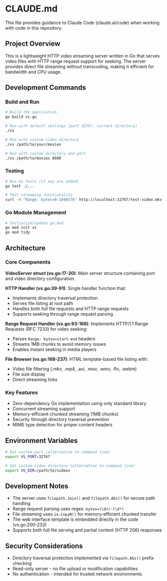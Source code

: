 # CLAUDE.md

This file provides guidance to Claude Code (claude.ai/code) when working with code in this repository.

## Project Overview

This is a lightweight HTTP video streaming server written in Go that serves video files with HTTP range request support for seeking. The server provides direct file streaming without transcoding, making it efficient for bandwidth and CPU usage.

## Development Commands

### Build and Run
```bash
# Build the application
go build vs.go

# Run with default settings (port 32767, current directory)
./vs

# Run with custom video directory
./vs /path/to/your/movies

# Run with custom directory and port
./vs /path/to/movies 8080
```

### Testing
```bash
# Run Go tests (if any are added)
go test ./...

# Test streaming functionality
curl -H "Range: bytes=0-1048576" http://localhost:32767/test-video.mkv
```

### Go Module Management
```bash
# Initialize/update go.mod
go mod init vs
go mod tidy
```

## Architecture

### Core Components

**VideoServer struct (vs.go:17-20)**: Main server structure containing port and video directory configuration.

**HTTP Handler (vs.go:39-91)**: Single handler function that:
- Implements directory traversal protection
- Serves file listing at root path
- Handles both full file requests and HTTP range requests
- Supports seeking through range request parsing

**Range Request Handler (vs.go:93-166)**: Implements HTTP/1.1 Range Requests (RFC 7233) for video seeking:
- Parses `Range: bytes=start-end` headers
- Streams 1MB chunks to avoid memory issues
- Enables instant seeking in media players

**File Browser (vs.go:168-237)**: HTML template-based file listing with:
- Video file filtering (.mkv, .mp4, .avi, .mov, .wmv, .flv, .webm)
- File size display
- Direct streaming links

### Key Features
- Zero-dependency Go implementation using only standard library
- Concurrent streaming support
- Memory-efficient chunked streaming (1MB chunks)
- Security through directory traversal prevention
- MIME type detection for proper content headers

## Environment Variables

```bash
# Set custom port (alternative to command line)
export VS_PORT=32767

# Set custom video directory (alternative to command line)
export VS_DIR=/path/to/videos
```

## Development Notes

- The server uses `filepath.Join()` and `filepath.Abs()` for secure path handling
- Range request parsing uses regex: `bytes=(\d+)-(\d*)`
- File streaming uses `io.CopyN()` for memory-efficient chunked transfer
- The web interface template is embedded directly in the code (vs.go:200-233)
- Supports both full file serving and partial content (HTTP 206) responses

## Security Considerations

- Directory traversal protection implemented via `filepath.Abs()` prefix checking
- Read-only server - no file upload or modification capabilities
- No authentication - intended for trusted network environments